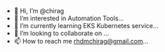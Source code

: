 - 👋 Hi, I’m @chirag
- 👀 I’m interested in Automation Tools...
- 🌱 I’m currently learning EKS Kubernetes service...
- 💞️ I’m looking to collaborate on ...
- 📫 How to reach me rhdmchirag@gmail.com...

<!---
rhdmchirag/rhdmchirag is a ✨ special ✨ repository because its `README.md` (this file) appears on your GitHub profile.
You can click the Preview link to take a look at your changes.
--->
